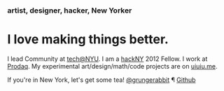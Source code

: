
### artist, designer, hacker, New Yorker

# I love making things better.

I lead Community at <a href="http://www.techatnyu.org" class="rebus techatnyu" title="and also 'swiss army knife'"><span>tech@NYU</span></a>. I am a <a href="http://www.hackny.org" class="rebus hackNY" title="hackNY Summer Fellowship"><span>hackNY</span></a> 2012 Fellow. I work at <a href="http://www.twitter.com/NasdaqDesign" class="rebus prodaq" title="Nasdaq Product Design"><span>Prodaq</span></a>. My experimental art/design/math/code projects are on [uiuiu.me](http://www.uiuiu.me).

If you're in New York, let's get some tea! [@grungerabbit](http://www.twitter.com/grungerabbit) &para; [Github](http://www.github.com/grungerabbit)